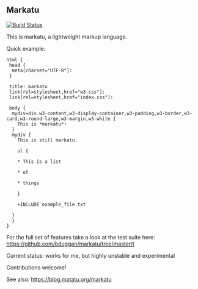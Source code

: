 Markatu
-------

[![Build Status](https://travis-ci.org/bduggan/markatu.svg?branch=master)](https://travis-ci.org/bduggan/markatu)

This is markatu, a lightweight markup language.

Quick example:

```
html {
 head {
  meta[charset="UTF-8"]:
 }

 title: markatu
 link[rel=stylesheet,href="w3.css"]:
 link[rel=stylesheet,href="index.css"]:

 body {
  mydiv=div.w3-content,w3-display-container,w3-padding,w3-border,w3-card,w3-round-large,w3-margin,w3-white {
    This is *markatu*!
  }
  mydiv {
    This is still markatu.
 
    ul {

    * This is a list

    * of

    * things

    }

    +INCLUDE example_file.txt

  }
  }
}

```

For the full set of features take a look at the test suite
here: https://github.com/bduggan/markatu/tree/master/t

Current status: works for me, but highly unstable and experimental

Contributions welcome!

See also:  https://blog.matatu.org/markatu
